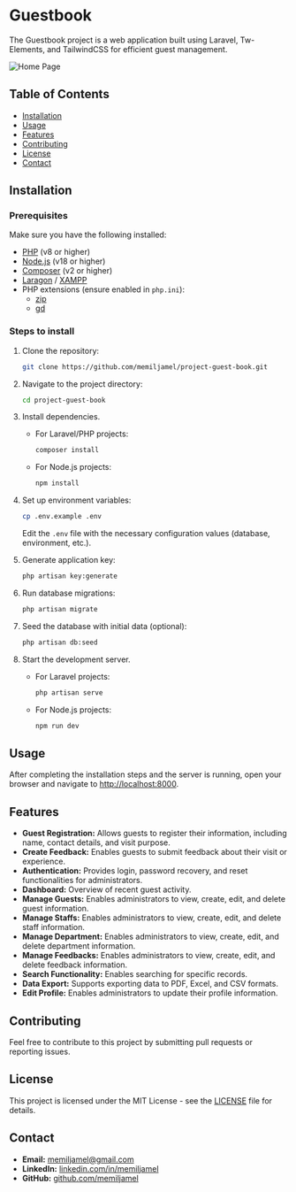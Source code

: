 # Guestbook

The Guestbook project is a web application built using Laravel, Tw-Elements, and TailwindCSS for efficient guest management.

![Home Page](https://drive.usercontent.google.com/download?id=13vGl_RFrWccvnFN2PnTdNJp6b2RB-eA2)

## Table of Contents

- [Installation](#installation)
- [Usage](#usage)
- [Features](#features)
- [Contributing](#contributing)
- [License](#license)
- [Contact](#contact)

## Installation

### Prerequisites

Make sure you have the following installed:

- [PHP](https://php.net/downloads.php) (v8 or higher)
- [Node.js](https://nodejs.org/) (v18 or higher)
- [Composer](https://getcomposer.org/) (v2 or higher)
- [Laragon](https://laragon.org/) / [XAMPP](https://apachefriends.org/download.html)
- PHP extensions (ensure enabled in `php.ini`):
  - [zip](https://www.php.net/manual/en/zip.installation.php)
  - [gd](https://www.php.net/manual/en/book.image.php)

### Steps to install

1. Clone the repository:
   ```bash
   git clone https://github.com/memiljamel/project-guest-book.git
   ```

2. Navigate to the project directory:
   ```bash
   cd project-guest-book
   ```

3. Install dependencies.
    - For Laravel/PHP projects:
      ```bash
      composer install
      ```
    - For Node.js projects:
      ```bash
      npm install
      ```

4. Set up environment variables:
   ```bash
   cp .env.example .env
   ```
   
   Edit the `.env` file  with the necessary configuration values (database, environment, etc.).

5. Generate application key:
   ```bash
   php artisan key:generate
   ```

6. Run database migrations:
   ```bash
   php artisan migrate
   ```

7. Seed the database with initial data (optional):
   ```bash
   php artisan db:seed
   ```

8. Start the development server.
    - For Laravel projects:
      ```bash
      php artisan serve
      ```
    - For Node.js projects:
      ```bash
      npm run dev
      ```

## Usage

After completing the installation steps and the server is running, open your browser and navigate to [http://localhost:8000](http://localhost:8000).

## Features

- **Guest Registration:** Allows guests to register their information, including name, contact details, and visit purpose.
- **Create Feedback:** Enables guests to submit feedback about their visit or experience.
- **Authentication:** Provides login, password recovery, and reset functionalities for administrators.
- **Dashboard:** Overview of recent guest activity.
- **Manage Guests:** Enables administrators to view, create, edit, and delete guest information.
- **Manage Staffs:** Enables administrators to view, create, edit, and delete staff information.
- **Manage Department:** Enables administrators to view, create, edit, and delete department information.
- **Manage Feedbacks:** Enables administrators to view, create, edit, and delete feedback information.
- **Search Functionality:** Enables searching for specific records.
- **Data Export:** Supports exporting data to PDF, Excel, and CSV formats.
- **Edit Profile:** Enables administrators to update their profile information.

## Contributing

Feel free to contribute to this project by submitting pull requests or reporting issues.

## License

This project is licensed under the MIT License - see the [LICENSE](LICENSE) file for details.

## Contact

- **Email:** [memiljamel@gmail.com](mailto:memiljamel@gmail.com)
- **LinkedIn:** [linkedin.com/in/memiljamel](https://linkedin.com/in/memiljamel)
- **GitHub:** [github.com/memiljamel](https://github.com/memiljamel)

